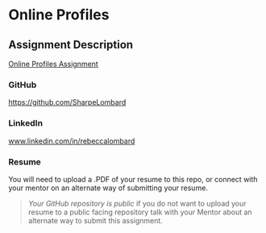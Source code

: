# Online Profiles

## Assignment Description
[Online Profiles Assignment](https://education.launchcode.org/liftoff/assignments/online-profiles/)

### GitHub
https://github.com/SharpeLombard

### LinkedIn
www.linkedin.com/in/rebeccalombard

### Resume
You will need to upload a .PDF of your resume to this repo, or connect with your mentor on an alternate way of submitting your resume.

> *Your GitHub repository is public* if you do not want to upload your resume to a public facing repository talk with your Mentor about an alternate way to submit this assignment.
